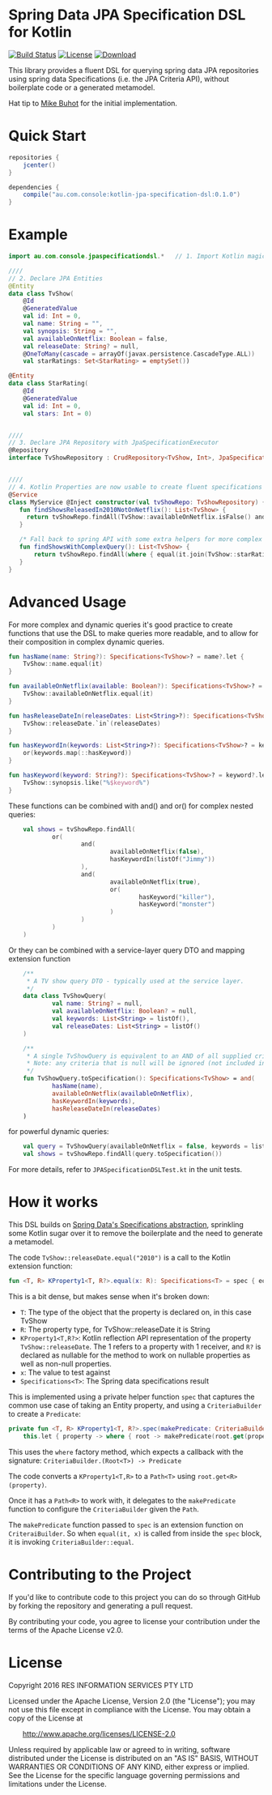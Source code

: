 # Spring Data JPA Specification DSL for Kotlin
[![Build Status](https://travis-ci.org/consoleau/kotlin-jpa-specification-dsl.svg?branch=master)](https://travis-ci.org/consoleau/kotlin-jpa-specification-dsl)
[![License](http://img.shields.io/:license-apache-blue.svg?style=flat-square)](http://www.apache.org/licenses/LICENSE-2.0.html)
[ ![Download](https://api.bintray.com/packages/consoleau/kotlin/kotlin-jpa-specification-dsl/images/download.svg) ](https://bintray.com/consoleau/kotlin/kotlin-jpa-specification-dsl/_latestVersion)

This library provides a fluent DSL for querying spring data JPA repositories using spring data Specifications (i.e. the JPA Criteria API), without boilerplate code or a generated metamodel.

Hat tip to [Mike Buhot](https://github.com/mbuhot) for the initial implementation.

# Quick Start

```groovy
repositories {
    jcenter()
}

dependencies {
    compile("au.com.console:kotlin-jpa-specification-dsl:0.1.0")
}
```

# Example #

```kotlin
import au.com.console.jpaspecificationdsl.*   // 1. Import Kotlin magic

////
// 2. Declare JPA Entities
@Entity
data class TvShow(
    @Id
    @GeneratedValue
    val id: Int = 0,
    val name: String = "",
    val synopsis: String = "",
    val availableOnNetflix: Boolean = false,
    val releaseDate: String? = null,
    @OneToMany(cascade = arrayOf(javax.persistence.CascadeType.ALL))
    val starRatings: Set<StarRating> = emptySet())

@Entity
data class StarRating(
    @Id
    @GeneratedValue
    val id: Int = 0,
    val stars: Int = 0)


////
// 3. Declare JPA Repository with JpaSpecificationExecutor
@Repository
interface TvShowRepository : CrudRepository<TvShow, Int>, JpaSpecificationExecutor<TvShow>


////
// 4. Kotlin Properties are now usable to create fluent specifications
@Service
class MyService @Inject constructor(val tvShowRepo: TvShowRepository) {
   fun findShowsReleasedIn2010NotOnNetflix(): List<TvShow> {
     return tvShowRepo.findAll(TvShow::availableOnNetflix.isFalse() and TvShow::releaseDate.equal("2010"))
   }

   /* Fall back to spring API with some extra helpers for more complex join queries */
   fun findShowsWithComplexQuery(): List<TvShow> {
       return tvShowRepo.findAll(where { equal(it.join(TvShow::starRatings).get(StarRating::stars), 2) })
   }
}
```

# Advanced Usage #

For more complex and dynamic queries it's good practice to create functions that use the DSL to make queries more readable,
and to allow for their composition in complex dynamic queries.

```kotlin
fun hasName(name: String?): Specifications<TvShow>? = name?.let {
    TvShow::name.equal(it)
}

fun availableOnNetflix(available: Boolean?): Specifications<TvShow>? = available?.let {
    TvShow::availableOnNetflix.equal(it)
}

fun hasReleaseDateIn(releaseDates: List<String>?): Specifications<TvShow>? = releaseDates?.let {
    TvShow::releaseDate.`in`(releaseDates)
}

fun hasKeywordIn(keywords: List<String>?): Specifications<TvShow>? = keywords?.let {
    or(keywords.map(::hasKeyword))
}

fun hasKeyword(keyword: String?): Specifications<TvShow>? = keyword?.let {
    TvShow::synopsis.like("%$keyword%")
}
```

These functions can be combined with and() and or() for complex nested queries:

```kotlin
    val shows = tvShowRepo.findAll(
            or(
                    and(
                            availableOnNetflix(false),
                            hasKeywordIn(listOf("Jimmy"))
                    ),
                    and(
                            availableOnNetflix(true),
                            or(
                                    hasKeyword("killer"),
                                    hasKeyword("monster")
                            )
                    )
            )
    )
```

Or they can be combined with a service-layer query DTO and mapping extension function

```kotlin
    /**
     * A TV show query DTO - typically used at the service layer.
     */
    data class TvShowQuery(
            val name: String? = null,
            val availableOnNetflix: Boolean? = null,
            val keywords: List<String> = listOf(),
            val releaseDates: List<String> = listOf()
    )

    /**
     * A single TvShowQuery is equivalent to an AND of all supplied criteria.
     * Note: any criteria that is null will be ignored (not included in the query).
     */
    fun TvShowQuery.toSpecification(): Specifications<TvShow> = and(
            hasName(name),
            availableOnNetflix(availableOnNetflix),
            hasKeywordIn(keywords),
            hasReleaseDateIn(releaseDates)
    )
```

for powerful dynamic queries:

```kotlin
    val query = TvShowQuery(availableOnNetflix = false, keywords = listOf("Rick", "Jimmy"))
    val shows = tvShowRepo.findAll(query.toSpecification())
```

For more details, refer to `JPASpecificationDSLTest.kt` in the unit tests.

# How it works #

This DSL builds on [Spring Data's Specifications abstraction](http://docs.spring.io/spring-data/jpa/docs/current/reference/html/#specifications), sprinkling some Kotlin sugar over it to remove the boilerplate and the need to generate a metamodel.

The code `TvShow::releaseDate.equal("2010")` is a call to the Kotlin extension function:

```kotlin
fun <T, R> KProperty1<T, R?>.equal(x: R): Specifications<T> = spec { equal(it, x) }
```

This is a bit dense, but makes sense when it's broken down:

- `T`: The type of the object that the property is declared on, in this case TvShow
- `R`: The property type, for TvShow::releaseDate it is String
- `KProperty1<T,R?>`: Kotlin reflection API representation of the property `TvShow::releaseDate`. The 1 refers to a property with 1 receiver, and `R?` is declared as nullable for the method to work on nullable properties as well as non-null properties.
- `x`: The value to test against
- `Specifications<T>`: The Spring data specifications result

This is implemented using a private helper function `spec` that captures the common use case of taking an Entity property, and using a `CriteriaBuilder` to create a `Predicate`:

```kotlin
private fun <T, R> KProperty1<T, R?>.spec(makePredicate: CriteriaBuilder.(path: Path<R>) -> Predicate): Specifications<T> =
    this.let { property -> where { root -> makePredicate(root.get(property)) } }
```

This uses the `where` factory method, which expects a callback with the signature: `CriteriaBuilder.(Root<T>) -> Predicate`

The code converts a `KProperty1<T,R>` to a `Path<T>` using `root.get<R>(property)`.

Once it has a `Path<R>` to work with, it delegates to the `makePredicate` function to configure the `CriteriaBuilder` given the `Path`.

The `makePredicate` function passed to `spec` is an extension function on `CriteraiBuilder`. So when `equal(it, x)` is called from inside the `spec` block, it is invoking `CriteriaBuilder::equal`.


# Contributing to the Project #

If you'd like to contribute code to this project you can do so through GitHub by forking the repository and generating a pull request.

By contributing your code, you agree to license your contribution under the terms of the Apache License v2.0. 

# License #

Copyright 2016 RES INFORMATION SERVICES PTY LTD

Licensed under the Apache License, Version 2.0 (the "License");
you may not use this file except in compliance with the License.
You may obtain a copy of the License at

    http://www.apache.org/licenses/LICENSE-2.0

Unless required by applicable law or agreed to in writing, software
distributed under the License is distributed on an "AS IS" BASIS,
WITHOUT WARRANTIES OR CONDITIONS OF ANY KIND, either express or implied.
See the License for the specific language governing permissions and
limitations under the License.
